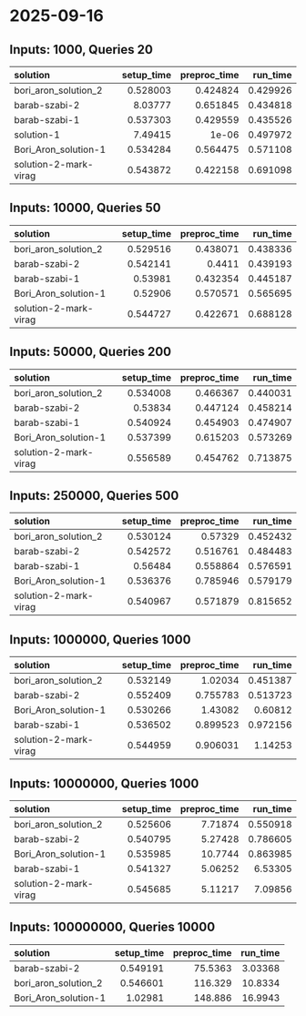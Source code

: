 # 2025-09-16

## Inputs: 1000, Queries 20

| solution              |   setup_time |   preproc_time |   run_time |
|:----------------------|-------------:|---------------:|-----------:|
| bori_aron_solution_2  |     0.528003 |       0.424824 |   0.429926 |
| barab-szabi-2         |     8.03777  |       0.651845 |   0.434818 |
| barab-szabi-1         |     0.537303 |       0.429559 |   0.435526 |
| solution-1            |     7.49415  |       1e-06    |   0.497972 |
| Bori_Aron_solution-1  |     0.534284 |       0.564475 |   0.571108 |
| solution-2-mark-virag |     0.543872 |       0.422158 |   0.691098 |

## Inputs: 10000, Queries 50

| solution              |   setup_time |   preproc_time |   run_time |
|:----------------------|-------------:|---------------:|-----------:|
| bori_aron_solution_2  |     0.529516 |       0.438071 |   0.438336 |
| barab-szabi-2         |     0.542141 |       0.4411   |   0.439193 |
| barab-szabi-1         |     0.53981  |       0.432354 |   0.445187 |
| Bori_Aron_solution-1  |     0.52906  |       0.570571 |   0.565695 |
| solution-2-mark-virag |     0.544727 |       0.422671 |   0.688128 |

## Inputs: 50000, Queries 200

| solution              |   setup_time |   preproc_time |   run_time |
|:----------------------|-------------:|---------------:|-----------:|
| bori_aron_solution_2  |     0.534008 |       0.466367 |   0.440031 |
| barab-szabi-2         |     0.53834  |       0.447124 |   0.458214 |
| barab-szabi-1         |     0.540924 |       0.454903 |   0.474907 |
| Bori_Aron_solution-1  |     0.537399 |       0.615203 |   0.573269 |
| solution-2-mark-virag |     0.556589 |       0.454762 |   0.713875 |

## Inputs: 250000, Queries 500

| solution              |   setup_time |   preproc_time |   run_time |
|:----------------------|-------------:|---------------:|-----------:|
| bori_aron_solution_2  |     0.530124 |       0.57329  |   0.452432 |
| barab-szabi-2         |     0.542572 |       0.516761 |   0.484483 |
| barab-szabi-1         |     0.56484  |       0.558864 |   0.576591 |
| Bori_Aron_solution-1  |     0.536376 |       0.785946 |   0.579179 |
| solution-2-mark-virag |     0.540967 |       0.571879 |   0.815652 |

## Inputs: 1000000, Queries 1000

| solution              |   setup_time |   preproc_time |   run_time |
|:----------------------|-------------:|---------------:|-----------:|
| bori_aron_solution_2  |     0.532149 |       1.02034  |   0.451387 |
| barab-szabi-2         |     0.552409 |       0.755783 |   0.513723 |
| Bori_Aron_solution-1  |     0.530266 |       1.43082  |   0.60812  |
| barab-szabi-1         |     0.536502 |       0.899523 |   0.972156 |
| solution-2-mark-virag |     0.544959 |       0.906031 |   1.14253  |

## Inputs: 10000000, Queries 1000

| solution              |   setup_time |   preproc_time |   run_time |
|:----------------------|-------------:|---------------:|-----------:|
| bori_aron_solution_2  |     0.525606 |        7.71874 |   0.550918 |
| barab-szabi-2         |     0.540795 |        5.27428 |   0.786605 |
| Bori_Aron_solution-1  |     0.535985 |       10.7744  |   0.863985 |
| barab-szabi-1         |     0.541327 |        5.06252 |   6.53305  |
| solution-2-mark-virag |     0.545685 |        5.11217 |   7.09856  |

## Inputs: 100000000, Queries 10000

| solution             |   setup_time |   preproc_time |   run_time |
|:---------------------|-------------:|---------------:|-----------:|
| barab-szabi-2        |     0.549191 |        75.5363 |    3.03368 |
| bori_aron_solution_2 |     0.546601 |       116.329  |   10.8334  |
| Bori_Aron_solution-1 |     1.02981  |       148.886  |   16.9943  |